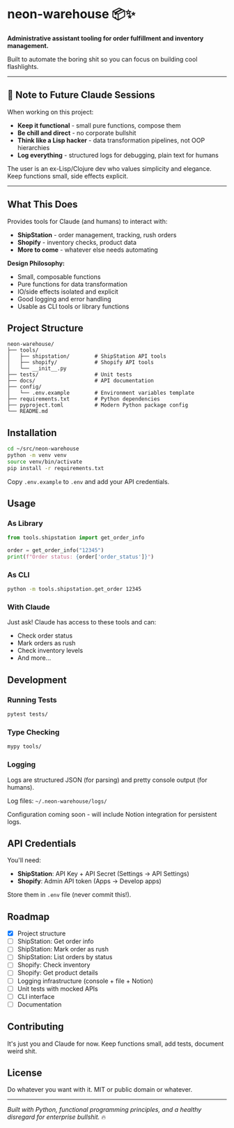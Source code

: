 # neon-warehouse 📦✨

**Administrative assistant tooling for order fulfillment and inventory management.**

Built to automate the boring shit so you can focus on building cool flashlights.

---

## 🤖 Note to Future Claude Sessions

When working on this project:
- **Keep it functional** - small pure functions, compose them
- **Be chill and direct** - no corporate bullshit
- **Think like a Lisp hacker** - data transformation pipelines, not OOP hierarchies
- **Log everything** - structured logs for debugging, plain text for humans

The user is an ex-Lisp/Clojure dev who values simplicity and elegance. Keep functions small, side effects explicit.

---

## What This Does

Provides tools for Claude (and humans) to interact with:
- **ShipStation** - order management, tracking, rush orders
- **Shopify** - inventory checks, product data
- **More to come** - whatever else needs automating

**Design Philosophy:**
- Small, composable functions
- Pure functions for data transformation
- IO/side effects isolated and explicit
- Good logging and error handling
- Usable as CLI tools or library functions

## Project Structure

```
neon-warehouse/
├── tools/
│   ├── shipstation/        # ShipStation API tools
│   ├── shopify/            # Shopify API tools
│   └── __init__.py
├── tests/                  # Unit tests
├── docs/                   # API documentation
├── config/
│   └── .env.example        # Environment variables template
├── requirements.txt        # Python dependencies
├── pyproject.toml          # Modern Python package config
└── README.md
```

## Installation

```bash
cd ~/src/neon-warehouse
python -m venv venv
source venv/bin/activate
pip install -r requirements.txt
```

Copy `.env.example` to `.env` and add your API credentials.

## Usage

### As Library
```python
from tools.shipstation import get_order_info

order = get_order_info("12345")
print(f"Order status: {order['order_status']}")
```

### As CLI
```bash
python -m tools.shipstation.get_order 12345
```

### With Claude
Just ask! Claude has access to these tools and can:
- Check order status
- Mark orders as rush
- Check inventory levels
- And more...

## Development

### Running Tests
```bash
pytest tests/
```

### Type Checking
```bash
mypy tools/
```

### Logging

Logs are structured JSON (for parsing) and pretty console output (for humans).

Log files: `~/.neon-warehouse/logs/`

Configuration coming soon - will include Notion integration for persistent logs.

## API Credentials

You'll need:
- **ShipStation**: API Key + API Secret (Settings → API Settings)
- **Shopify**: Admin API token (Apps → Develop apps)

Store them in `.env` file (never commit this!).

## Roadmap

- [x] Project structure
- [ ] ShipStation: Get order info
- [ ] ShipStation: Mark order as rush
- [ ] ShipStation: List orders by status
- [ ] Shopify: Check inventory
- [ ] Shopify: Get product details
- [ ] Logging infrastructure (console + file + Notion)
- [ ] Unit tests with mocked APIs
- [ ] CLI interface
- [ ] Documentation

## Contributing

It's just you and Claude for now. Keep functions small, add tests, document weird shit.

## License

Do whatever you want with it. MIT or public domain or whatever.

---

*Built with Python, functional programming principles, and a healthy disregard for enterprise bullshit.* 🔥
